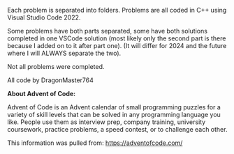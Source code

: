 Each problem is separated into folders. 
Problems are all coded in C++ using Visual Studio Code 2022.

Some problems have both parts separated, some have both solutions completed in one VSCode solution (most likely only the second part is there because I added on to it after part one). 
(It will differ for 2024 and the future where I will ALWAYS separate the two).

Not all problems were completed.

All code by DragonMaster764


**About Advent of Code:**

Advent of Code is an Advent calendar of small programming puzzles for a variety of skill levels that can be solved in any programming language you like. 
People use them as interview prep, company training, university coursework, practice problems, a speed contest, or to challenge each other.

This information was pulled from: https://adventofcode.com/

